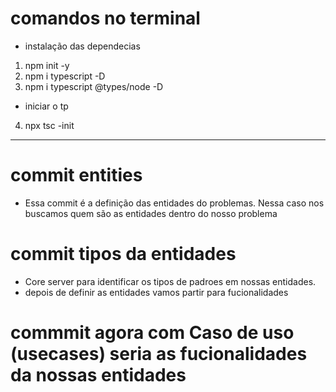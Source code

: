 # comandos no terminal

- instalação das dependecias
1. npm init -y
2. npm i typescript -D
3. npm i typescript @types/node -D

- iniciar o tp
4. npx tsc -init

---

# commit entities 
- Essa commit é a definição das entidades do problemas. Nessa caso nos buscamos quem são as entidades dentro do nosso problema

# commit tipos da entidades
- Core server para identificar os tipos de padroes em nossas entidades.
- depois de definir as entidades vamos partir para fucionalidades

# commmit agora com Caso de uso (usecases) seria as fucionalidades da nossas entidades


